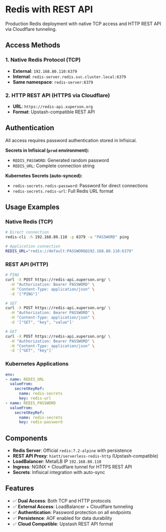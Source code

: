 # Redis with REST API

Production Redis deployment with native TCP access and HTTP REST API via Cloudflare tunneling.

## Access Methods

### 1. Native Redis Protocol (TCP)
- **External**: `192.168.80.110:6379`
- **Internal**: `redis-server.redis.svc.cluster.local:6379`
- **Same namespace**: `redis-server:6379`

### 2. HTTP REST API (HTTPS via Cloudflare)
- **URL**: `https://redis-api.xuperson.org`
- **Format**: Upstash-compatible REST API

## Authentication

All access requires password authentication stored in Infisical.

**Secrets in Infisical (`prod` environment):**
- `REDIS_PASSWORD`: Generated random password
- `REDIS_URL`: Complete connection string

**Kubernetes Secrets (auto-synced):**
- `redis-secrets.redis-password`: Password for direct connections
- `redis-secrets.redis-url`: Full Redis URL format

## Usage Examples

### Native Redis (TCP)
```bash
# Direct connection
redis-cli -h 192.168.80.110 -p 6379 -a "PASSWORD" ping

# Application connection
REDIS_URL="redis://default:PASSWORD@192.168.80.110:6379"
```

### REST API (HTTP)
```bash
# PING
curl -X POST https://redis-api.xuperson.org/ \
  -H "Authorization: Bearer PASSWORD" \
  -H "Content-Type: application/json" \
  -d '["PING"]'

# SET
curl -X POST https://redis-api.xuperson.org/ \
  -H "Authorization: Bearer PASSWORD" \
  -H "Content-Type: application/json" \
  -d '["SET", "key", "value"]'

# GET  
curl -X POST https://redis-api.xuperson.org/ \
  -H "Authorization: Bearer PASSWORD" \
  -H "Content-Type: application/json" \
  -d '["GET", "key"]'
```

### Kubernetes Applications
```yaml
env:
- name: REDIS_URL
  valueFrom:
    secretKeyRef:
      name: redis-secrets
      key: redis-url
- name: REDIS_PASSWORD
  valueFrom:
    secretKeyRef:
      name: redis-secrets
      key: redis-password
```

## Components

- **Redis Server**: Official `redis:7.2-alpine` with persistence
- **REST API Proxy**: `hiett/serverless-redis-http` (Upstash-compatible)
- **LoadBalancer**: MetalLB IP `192.168.80.110`
- **Ingress**: NGINX + Cloudflare tunnel for HTTPS REST API
- **Secrets**: Infisical integration with auto-sync

## Features

- ✅ **Dual Access**: Both TCP and HTTP protocols
- ✅ **External Access**: LoadBalancer + Cloudflare tunneling  
- ✅ **Authentication**: Password protection on all endpoints
- ✅ **Persistence**: AOF enabled for data durability
- ✅ **Cloud Compatible**: Upstash REST API format